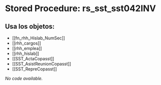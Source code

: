 # Stored Procedure: rs_sst_sst042INV

## Usa los objetos:
- [[fn_rhh_Hislab_NumSec]]
- [[rhh_cargos]]
- [[rhh_emplea]]
- [[rhh_hislab]]
- [[SST_ActaCopasst]]
- [[SST_AsistReunionCopasst]]
- [[SST_RepreCopasst]]

*No code available.*
